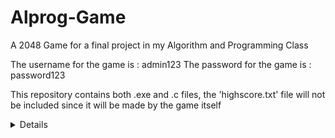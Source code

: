 # Alprog-Game
A 2048 Game for a final project in my Algorithm and Programming Class

The username for the game is : admin123
The password for the game is : password123

This repository contains both .exe and .c files, the 'highscore.txt' file will not be included since it will be made by the game itself
<details>
  Shhh! Secret Codes!  
  999 : Start the game without login interface  
  998 : See the leaderboard, it would display Leaderboard if you have played the game before  
  997 : Instantly see the game over, is used for testing only, I'm not joking... it would be useless for you...  
</details>
